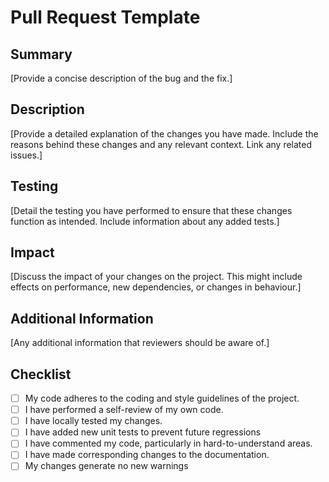 # Pull Request Template

## Summary

[Provide a concise description of the bug and the fix.]

## Description

[Provide a detailed explanation of the changes you have made. Include the reasons behind these changes and any relevant context. Link any related issues.]

## Testing

[Detail the testing you have performed to ensure that these changes function as intended. Include information about any added tests.]

## Impact

[Discuss the impact of your changes on the project. This might include effects on performance, new dependencies, or changes in behaviour.]

## Additional Information

[Any additional information that reviewers should be aware of.]

## Checklist

- [ ] My code adheres to the coding and style guidelines of the project.
- [ ] I have performed a self-review of my own code.
- [ ] I have locally tested my changes.
- [ ] I have added new unit tests to prevent future regressions
- [ ] I have commented my code, particularly in hard-to-understand areas.
- [ ] I have made corresponding changes to the documentation.
- [ ] My changes generate no new warnings
